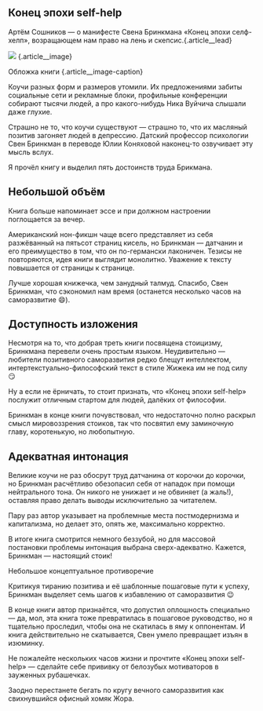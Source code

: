 ## Конец эпохи self-help

Артём Сошников — о манифесте Свена Бринкмана «Конец эпохи селф-хелп», возращающем нам право на лень и скепсис.{.article\_\_lead}

![][image-1] {.article\_\_image}

Обложка книги {.article\_\_image-caption}

Коучи разных форм и размеров утомили. Их предложениями забиты социальные сети и рекламные блоки, профильные конференции собирают тысячи людей, а про какого-нибудь Ника Вуйчича слышали даже глухие.

Страшно не то, что коучи существуют — страшно то, что их масляный позитив загоняет людей в депрессию. Датский профессор психологии Свен Бринкман в переводе Юлии Коняховой наконец-то озвучивает эту мысль вслух.

Я прочёл книгу и выделил пять достоинств труда Брикмана.

## Небольшой объём

Книга больше напоминает эссе и при должном настроении поглощается за вечер.

Американский нон-фикшн чаще всего представляет из себя разжёванный на пятьсот страниц кисель, но Бринкман — датчанин и его преимущество в том, что он по-германски лаконичен. Тезисы не повторяются, идея книги выглядит монолитно. Уважение к тексту повышается от страницы к странице.

Лучше хорошая книжечка, чем занудный талмуд. Спасибо, Свен Бринкман, что сэкономил нам время (останется несколько часов на саморазвитие 😄).

## Доступность изложения

Несмотря на то, что добрая треть книги посвящена стоицизму, Бринкмана перевели очень простым языком. Неудивительно — любители позитивного саморазвития редко блещут интеллектом, интертекстуально-философский текст в стиле Жижека им не под силу 😏

Ну а если не ёрничать, то стоит признать, что «Конец эпохи self-help» послужит отличным стартом для людей, далёких от философии.

Бринкман в конце книги почувствовал, что недостаточно полно раскрыл смысл мировоззрения стоиков, так что посвятил ему заминочную главу, коротенькую, но любопытную.

## Адекватная интонация

Великие коучи не раз обосрут труд датчанина от корочки до корочки, но Бринкман расчётливо обезопасил себя от нападок при помощи нейтрального тона. Он никого не унижает и не обвиняет (а жаль!), оставляя право делать выводы исключительно за читателем.

Пару раз автор указывает на проблемные места постмодернизма и капитализма, но делает это, опять же, максимально корректно.

В итоге книга смотрится немного беззубой, но для массовой постановки проблемы интонация выбрана сверх-адекватно. Кажется, Бринкман — настоящий стоик!

Небольшое концептуальное противоречие

Критикуя тиранию позитива и её шаблонные пошаговые пути к успеху, Бринкман выделяет семь шагов к избавлению от саморазвития 😉

В конце книги автор признаётся, что допустил оплошность специально — да, мол, эта книга тоже превратилась в пошаговое руководство, но я тщательно проследил, чтобы она не скатилась в яму к оппонентам. И книга действительно не скатывается, Свен умело превращает изъян в изюминку.

Не пожалейте нескольких часов жизни и прочтите «Конец эпохи self-help» — сделайте себе прививку от белозубых мотиваторов в зауженных рубашечках.

Заодно перестанете бегать по кругу вечного саморазвития как свихнувшийся офисный хомяк Жора.

[image-1]:	http://sayocean.me/avatars/self-help.jpg